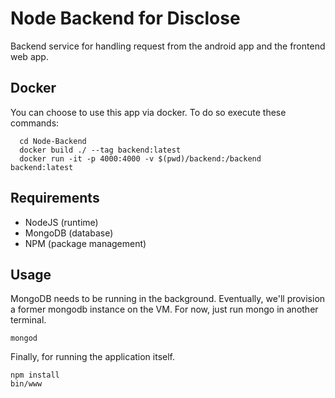 # Node Backend for Disclose

Backend service for handling request from the android app and the frontend web app.

## Docker
You can choose to use this app via docker. To do so execute these commands:
```
  cd Node-Backend
  docker build ./ --tag backend:latest
  docker run -it -p 4000:4000 -v $(pwd)/backend:/backend backend:latest
```

## Requirements
- NodeJS (runtime)
- MongoDB (database)
- NPM (package management)

## Usage

MongoDB needs to be running in the background. Eventually, we'll provision a former mongodb instance on the VM. For now, just run mongo in another terminal.

```
mongod
```

Finally, for running the application itself.

```
npm install
bin/www
```
